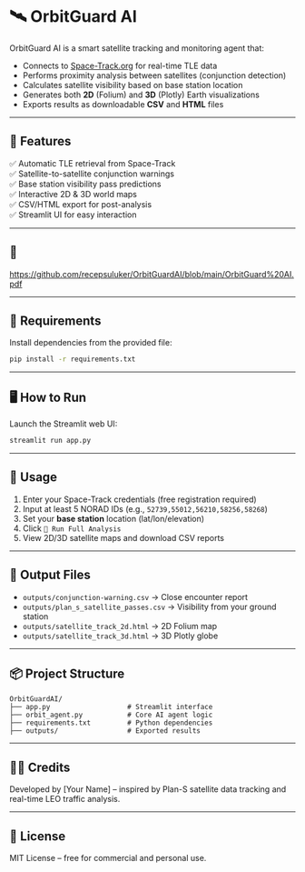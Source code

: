 
# 🛰️ OrbitGuard AI

OrbitGuard AI is a smart satellite tracking and monitoring agent that:
- Connects to [Space-Track.org](https://www.space-track.org) for real-time TLE data
- Performs proximity analysis between satellites (conjunction detection)
- Calculates satellite visibility based on base station location
- Generates both **2D** (Folium) and **3D** (Plotly) Earth visualizations
- Exports results as downloadable **CSV** and **HTML** files

---

## 🚀 Features

✅ Automatic TLE retrieval from Space-Track  
✅ Satellite-to-satellite conjunction warnings  
✅ Base station visibility pass predictions  
✅ Interactive 2D & 3D world maps  
✅ CSV/HTML export for post-analysis  
✅ Streamlit UI for easy interaction

---

## 📸 
https://github.com/recepsuluker/OrbitGuardAI/blob/main/OrbitGuard%20AI.pdf

---

## 🧰 Requirements

Install dependencies from the provided file:

```bash
pip install -r requirements.txt
```

---

## 🖥️ How to Run

Launch the Streamlit web UI:

```bash
streamlit run app.py
```

---

## 🧠 Usage

1. Enter your Space-Track credentials (free registration required)
2. Input at least 5 NORAD IDs (e.g., `52739,55012,56210,58256,58268`)
3. Set your **base station** location (lat/lon/elevation)
4. Click `🚀 Run Full Analysis`
5. View 2D/3D satellite maps and download CSV reports

---

## 📁 Output Files

- `outputs/conjunction-warning.csv` → Close encounter report  
- `outputs/plan_s_satellite_passes.csv` → Visibility from your ground station  
- `outputs/satellite_track_2d.html` → 2D Folium map  
- `outputs/satellite_track_3d.html` → 3D Plotly globe

---

## 📦 Project Structure

```
OrbitGuardAI/
├── app.py                   # Streamlit interface
├── orbit_agent.py           # Core AI agent logic
├── requirements.txt         # Python dependencies
├── outputs/                 # Exported results
```

---

## 👨‍💻 Credits

Developed by [Your Name] – inspired by Plan-S satellite data tracking and real-time LEO traffic analysis.

---

## 📄 License

MIT License – free for commercial and personal use.
